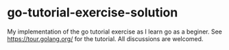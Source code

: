 # go-tutorial-exercise-solution
My implementation of the go tutorial exercise as I learn go as a beginer.  See https://tour.golang.org/ for the tutorial.
All discussions are welcomed.
